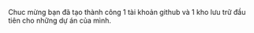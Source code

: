 Chuc mừng bạn đã tạo thành công 1 tài khoản github và 1 kho lưu trữ đầu tiên cho những dự án của mình.